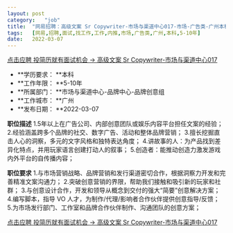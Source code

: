 ```yaml
---
layout:	post
category:	"job"
title:	"网易招聘：高级文案 Sr Copywriter-市场与渠道中心017-市场-广告类-广州本科5-10年"
tags:	[网易,招聘,面试,找工作,工作,内推,市场,广告类,广州,本科,5-10年]
date:	2022-03-07
---
```


[点击应聘 投简历就有面试机会 -> 高级文案 Sr Copywriter-市场与渠道中心017](http://mobile.bole.netease.com/bole/boleDetail?id=38620&employeeId=346f03c3cda5f04c&key=all)



- **学历要求： **本科
- **工作年限： **5-10年
- **所属部门： **市场与渠道中心-品牌中心-品牌创意组
- **工作城市： **广州
- **发布日期： **2022-03-07



**职位描述**
1.5年以上在广告公司、内部创意团队或娱乐内容平台担任文案的经验；
2.经验涵盖跨多个品牌的社交、数字广告、活动和整体品牌营销；
3.擅长挖掘直击人心的洞察，多元的文字风格和独特表达角度；
4.讲故事的人：为产品找到差异化特点，并用玩家语言创建打动人的叙事；
5.创造者：能推动创造力激发游戏内外平台的自传播内容；



**职位要求**
1.与市场营销战略、品牌营销和发行渠道密切合作，根据洞察力开发和完善精准文案沟通力；
2.突破创意营销的界限，帮助我们接触和吸引新的玩家和社群；
3.与创意设计合作，开发和领导从概念到交付的强大“简要”创意解决方案；
4.编写脚本，指导 VO 人才，为制作/代理/影响者合作伙伴提供创意指导/反馈；
5.为市场发行部门、工作室和品牌合作伙伴制作、沟通团队的创意方案；



[点击应聘 投简历就有面试机会 -> 高级文案 Sr Copywriter-市场与渠道中心017](http://mobile.bole.netease.com/bole/boleDetail?id=38620&employeeId=346f03c3cda5f04c&key=all)
